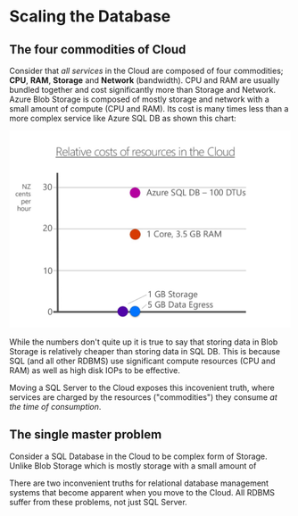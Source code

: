 # Scaling the Database

## The four commodities of Cloud

Consider that _all services_ in the Cloud are composed of four commodities; **CPU**, **RAM**, **Storage**
and **Network** (bandwidth). CPU and RAM are usually bundled together and cost significantly more than
Storage and Network. Azure Blob Storage is composed of mostly storage and network with a small amount
of compute (CPU and RAM). Its cost is many times less than a more complex service like Azure SQL DB
as shown this chart:

![Relative cost of Azure Services](./images/relative_costs.jpg)

While the numbers don't quite up it is true to say that storing data in Blob Storage is relatively cheaper
than storing data in SQL DB. This is because SQL (and all other RDBMS) use significant compute resources
(CPU and RAM) as well as high disk IOPs to be effective.

Moving a SQL Server to the Cloud exposes this incovenient truth, where services are charged by the resources
("commodities") they consume _at the time of consumption_.

## The single master problem

Consider a SQL Database in the Cloud to be complex form of Storage. Unlike Blob Storage which is mostly
storage with a small amount of

There are two inconvenient truths for relational database management systems that become apparent when
you move to the Cloud. All RDBMS suffer from these problems, not just SQL Server.
